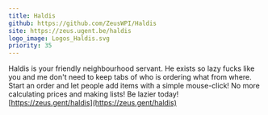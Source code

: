 ```yaml
---
title: Haldis
github: https://github.com/ZeusWPI/Haldis
site: https://zeus.ugent.be/haldis
logo_image: Logos_Haldis.svg
priority: 35
---
```


Haldis is your friendly neighbourhood servant. He exists so lazy fucks like you and me don't need to keep tabs of who is ordering what from where. Start an order and let people add items with a simple mouse-click! No more calculating prices and making lists! Be lazier today! [https://zeus.gent/haldis](https://zeus.gent/haldis)
